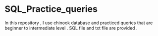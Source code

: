 # SQL_Practice_queries
In this repository , I use chinook database and practiced queries that are beginner to intermediate level . SQL file and txt file are provided .
